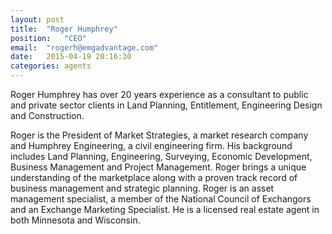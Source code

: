 ```yaml
---
layout: post
title:  "Roger Humphrey"
position:	"CEO"
email:	"rogerh@emgadvantage.com"
date:   2015-04-19 20:16:30
categories: agents
---
```


Roger Humphrey has over 20 years experience as a consultant to public and private sector clients in Land Planning, Entitlement, Engineering Design and Construction. 

Roger is the President of Market Strategies, a market research company and Humphrey Engineering, a civil engineering firm. His background includes Land Planning, Engineering, Surveying, Economic Development, Business Management and Project Management. Roger brings a unique understanding of the marketplace along with a proven track record of business management and strategic planning. Roger is an asset management specialist, a member of the National Council of Exchangors and an Exchange Marketing Specialist. He is a licensed real estate agent in both Minnesota and Wisconsin. 
